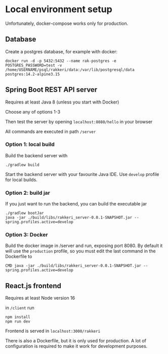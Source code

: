 # Local environment setup

Unfortunately, docker-compose works only for production.

## Database

Create a postgres database, for example with docker:

```
docker run -d -p 5432:5432 --name rak-postgres -e POSTGRES_PASSWORD=test -v /home/USERNAME/psql/rakkeri/data:/var/lib/postgresql/data postgres:14.2-alpine3.15
```

## Spring Boot REST API server

Requires at least Java 8 (unless you start with Docker)

Choose any of options 1-3

Then test the server by opening `localhost:8080/hello` in your browser

All commands are executed in path `/server`

### Option 1: local build

Build the backend server with

```
./gradlew build
```

Start the backend server with your favourite Java IDE. Use `develop` profile for local builds.

### Option 2: build jar

If you just want to run the backend, you can build the executable jar

```
./gradlew bootJar
java -jar ./build/libs/rakkeri_server-0.0.1-SNAPSHOT.jar --spring.profiles.active=develop
```

### Option 3: Docker

Build the docker image in /server and run, exposing port 8080. By default it will use the `production` profile, so you must edit the last command in the Dockerfile to

```
CMD java -jar ./build/libs/rakkeri_server-0.0.1-SNAPSHOT.jar --spring.profiles.active=develop
```

## React.js frontend

Requires at least Node version 16

in `/client` run

```
npm install
npm run dev
```

Frontend is served in `localhost:3000/rakkeri`

There is also a Dockerfile, but it is only used for production. A lot of configuration is required to make it work for development purposes.
